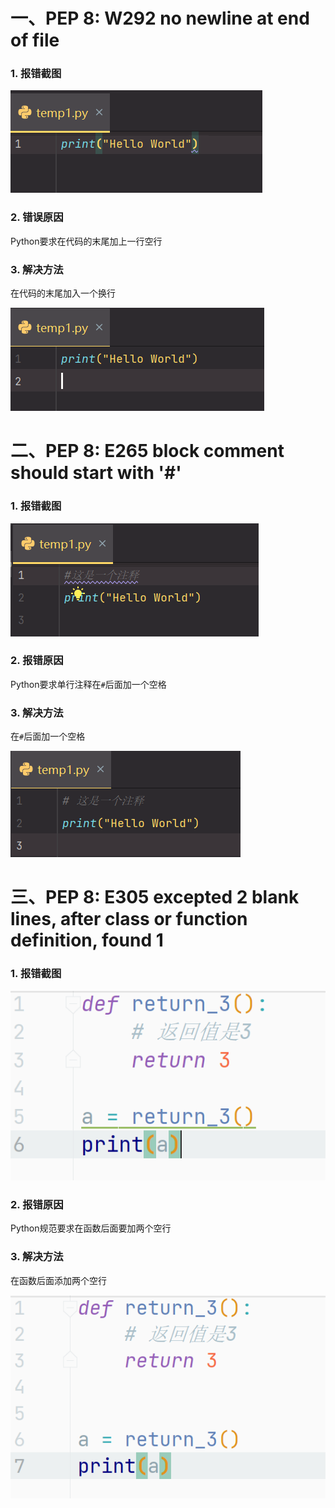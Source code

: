 # 一、PEP 8: W292 no newline at end of file

### 1. 报错截图

![image-20220809182001964](assets/image-20220809182001964.png)

### 2. 错误原因

Python要求在代码的末尾加上一行空行

### 3. 解决方法

在代码的末尾加入一个换行

![image-20220809182035412](assets/image-20220809182035412.png)

# 二、PEP 8: E265 block comment should start with '#'

### 1. 报错截图

![image-20220809182139902](assets/image-20220809182139902.png)

### 2. 报错原因

Python要求单行注释在`#`后面加一个空格

### 3. 解决方法

在`#`后面加一个空格

![image-20220809182233733](assets/image-20220809182233733.png)

# 三、PEP 8: E305 excepted 2 blank lines, after class or function definition, found 1

### 1. 报错截图

![image-20220816185025266](assets/image-20220816185025266.png)

### 2. 报错原因

Python规范要求在函数后面要加两个空行

### 3. 解决方法

在函数后面添加两个空行

![image-20220816185007652](assets/image-20220816185007652.png)
